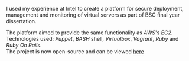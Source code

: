 I used my experience at Intel to create a platform for secure deployment, management and monitoring of virtual servers as part of BSC final year dissertation. 

The platform aimed to provide the same functionality as *AWS*'s *EC2*.
Technologies used: *Puppet*, *BASH* shell, *Virtualbox*, *Vagrant*, *Ruby* and *Ruby On Rails*.  
The project is now open-source and can be viewed [here](https://github.com/plamen-kolev/Software-Engineer-Dissertation)